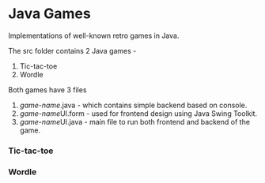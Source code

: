 # Java Games
 Implementations of well-known retro games in Java.
 
 The src folder contains 2 Java games -
 1. Tic-tac-toe
 2. Wordle
 
 Both games have 3 files 
 1. *game-name*.java - which contains simple backend based on console.
 2. *game-name*UI.form - used for frontend design using Java Swing Toolkit.
 3. *game-name*UI.java - main file to run both frontend and backend of the game.

### Tic-tac-toe


### Wordle
